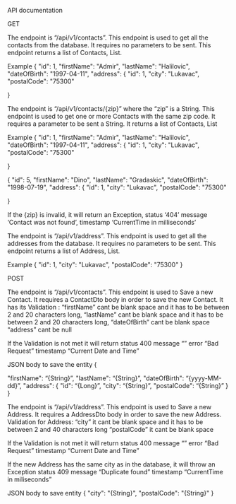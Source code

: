 API documentation

GET

The endpoint is “/api/v1/contacts”. This endpoint is used to get all the contacts from the database.
It requires no parameters to be sent. This endpoint returns a list of Contacts, List<ContacDto>.

Example
{
	"id": 1,
	"firstName": "Admir",
	"lastName": "Halilovic",
	"dateOfBirth": "1997-04-11",
	"address": {
	"id": 1,
	"city": "Lukavac",
	"postalCode": "75300"

}

The endpoint is “/api/v1/contacts/{zip}” where the “zip” is a String.
This endpoint is used to get one or more Contacts with the same zip code.
It requires a parameter to be sent a String.
It returns a list of Contacts, List<ContactDto>

Example
{
	"id": 1,
	"firstName": "Admir",
	"lastName": "Halilovic",
	"dateOfBirth": "1997-04-11",
	"address": {
	"id": 1,
	"city": "Lukavac",
	"postalCode": "75300"

}

{
	"id": 5,
	"firstName": "Dino",
	"lastName": "Gradaskic",
	"dateOfBirth": "1998-07-19",
	"address": {
	"id": 1,
	"city": "Lukavac",
	"postalCode": "75300"

}

If the {zip} is invalid, it will return an Exception,
status ‘404’
message ‘Contact was not found’,
timestamp ‘CurrentTime in milliseconds’


The endpoint is “/api/v1/address”. This endpoint is used to get all the addresses from the database.
It requires no parameters to be sent. This endpoint returns a list of Address, List<AddressDto>.

Example
{
	"id": 1,
	"city": "Lukavac",
	"postalCode": "75300"
}



POST

The endpoint is “/api/v1/contacts”.
This endpoint is used to Save a new Contact. It requires a ContactDto body in order to save the new Contact.
It has its Validation :
	“firstName”    cant be blank space and it has to be between 2 and 20 characters long,
	“lastName”     cant be blank space and it has to be between 2 and 20 characters long,
	“dateOfBirth”  cant be blank space
	“address” 	   cant be null

If the Validation is not met it will return 
status 400
message “”
error “Bad Request”
timestamp “Current Date and Time”

JSON body to save the entity 
{

"firstName": “{String}”,
"lastName": “{String}”,
"dateOfBirth": “{yyyy-MM-dd}”,
"address": {
"id": “{Long}”,
"city": “{String}”,
"postalCode": “{String}”
}
}

The endpoint is “/api/v1/address”. This endpoint is used to Save a new Address. It requires a AddressDto body in order to save the new Address.
    Validation for Address:
	 “city”  it cant be blank space and it has to be between 2 and 40 characters long
	 “postalCode” it cant be blank space

If the Validation is not met it will return 
status 400
message “”
error “Bad Request”
timestamp “Current Date and Time”

If the new Address has the same city as in the database, it will throw an Exception 
status 409
message “Duplicate found”
timestamp “CurrentTime in miliseconds”

JSON body to save entity
{ 
"city": "{String}",
"postalCode": "{String}"
}

